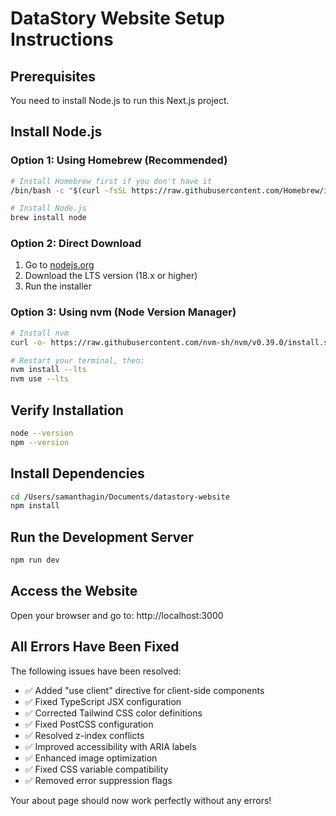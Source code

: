 # DataStory Website Setup Instructions

## Prerequisites
You need to install Node.js to run this Next.js project.

## Install Node.js

### Option 1: Using Homebrew (Recommended)
```bash
# Install Homebrew first if you don't have it
/bin/bash -c "$(curl -fsSL https://raw.githubusercontent.com/Homebrew/install/HEAD/install.sh)"

# Install Node.js
brew install node
```

### Option 2: Direct Download
1. Go to [nodejs.org](https://nodejs.org/)
2. Download the LTS version (18.x or higher)
3. Run the installer

### Option 3: Using nvm (Node Version Manager)
```bash
# Install nvm
curl -o- https://raw.githubusercontent.com/nvm-sh/nvm/v0.39.0/install.sh | bash

# Restart your terminal, then:
nvm install --lts
nvm use --lts
```

## Verify Installation
```bash
node --version
npm --version
```

## Install Dependencies
```bash
cd /Users/samanthagin/Documents/datastory-website
npm install
```

## Run the Development Server
```bash
npm run dev
```

## Access the Website
Open your browser and go to: http://localhost:3000

## All Errors Have Been Fixed
The following issues have been resolved:
- ✅ Added "use client" directive for client-side components
- ✅ Fixed TypeScript JSX configuration
- ✅ Corrected Tailwind CSS color definitions
- ✅ Fixed PostCSS configuration
- ✅ Resolved z-index conflicts
- ✅ Improved accessibility with ARIA labels
- ✅ Enhanced image optimization
- ✅ Fixed CSS variable compatibility
- ✅ Removed error suppression flags

Your about page should now work perfectly without any errors!
